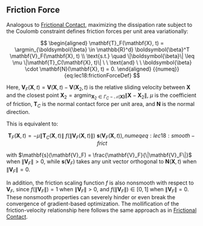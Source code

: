 ## Friction Force

Analogous to [Frictional Contact](./lec9-friction.md), maximizing the dissipation rate subject to the Coulomb constraint defines friction forces per unit area variationally:

$$
\begin{aligned}
    \mathbf{T}_F(\mathbf{X}, t) = \argmin_{\boldsymbol{\beta} \in \mathbb{R}^d} \boldsymbol{\beta}^T \mathbf{V}_F(\mathbf{X}, t) \\
    \text{s.t.} \quad \|\boldsymbol{\beta}\| \leq \mu \|\mathbf{T}_C(\mathbf{X}, t)\| \ \ \text{and} \ \ \boldsymbol{\beta} \cdot \mathbf{N}(\mathbf{X}, t) = 0.
\end{aligned}
{{numeq}}{eq:lec18:frictionForceDef}
$$

Here, $\mathbf{V}_F(\mathbf{X}, t) = \mathbf{V}(\mathbf{X}, t) - \mathbf{V}(\mathbf{X}_2, t)$ is the relative sliding velocity between $\mathbf{X}$ and the closest point $\mathbf{X}_2 = \text{arg}\min_{\mathbf{X}_2 \in \Gamma_C - \mathcal{N}(\mathbf{X)}} \|\mathbf{X} - \mathbf{X}_2\|$, $\mu$ is the coefficient of friction, $\mathbf{T}_C$ is the normal contact force per unit area, and $\mathbf{N}$ is the normal direction.

This is equivalent to:

$$
\mathbf{T}_F(\mathbf{X}, t) = - \mu \|\mathbf{T}_C(\mathbf{X}, t)\| \ f(\|\mathbf{V}_F(\mathbf{X}, t)\|) \ \mathbf{s}(\mathbf{V}_F(\mathbf{X}, t)),
{{numeq}}{eq:lec18:smooth-frict}
$$

with $\mathbf{s}(\mathbf{V}_F) = \frac{\mathbf{V}_F}{\|\mathbf{V}_F\|}$ when $\|\mathbf{V}_F\| > 0$, while $\mathbf{s}(\mathbf{V}_F)$ takes any unit vector orthogonal to $\mathbf{N}(\mathbf{X}, t)$ when $\|\mathbf{V}_F\| = 0$. 

In addition, the friction scaling function $f$ is also nonsmooth with respect to $\mathbf{V}_F$, since $f(\|\mathbf{V}_F\|) = 1$ when $\|\mathbf{V}_F\| > 0$, and $f(\|\mathbf{V}_F\|) \in [0,1]$ when $\|\mathbf{V}_F\| = 0$. These nonsmooth properties can severely hinder or even break the convergence of gradient-based optimization. The mollification of the friction-velocity relationship here follows the same approach as in [Frictional Contact](./lec9-friction.md).
